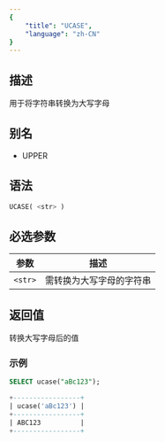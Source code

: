 ```yaml
---
{
    "title": "UCASE",
    "language": "zh-CN"
}
---
```


## 描述

用于将字符串转换为大写字母

## 别名

- UPPER

## 语法

```sql
UCASE( <str> )
```
## 必选参数

| 参数 | 描述 |
|------|------|
| `<str>` | 需转换为大写字母的字符串 |

## 返回值

转换大写字母后的值

### 示例

```sql
SELECT ucase("aBc123");
```
```sql
+-----------------+
| ucase('aBc123') |
+-----------------+
| ABC123          |
+-----------------+
```
